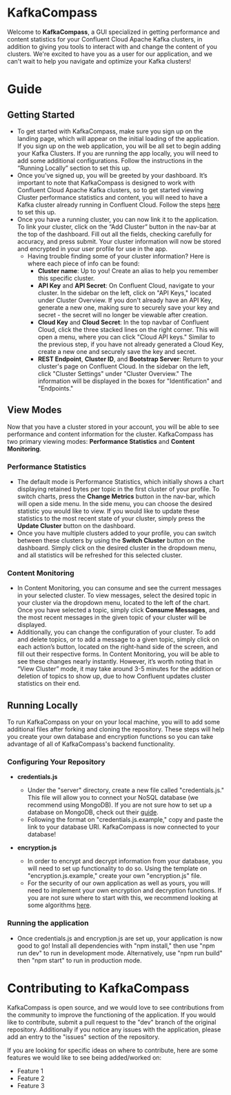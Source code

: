 # KafkaCompass

Welcome to **KafkaCompass**, a GUI specialized in getting performance and content statistics for your Confluent Cloud Apache Kafka clusters, in addition to giving you tools to interact with and change the content of you clusters. We're excited to have you as a user for our application, and we can't wait to help you navigate and optimize your Kafka clusters!

# Guide

## Getting Started

- To get started with KafkaCompass, make sure you sign up on the landing page, which will appear on the initial loading of the application. If you sign up on the web application, you will be all set to begin adding your Kafka Clusters. If you are running the app locally, you will need to add some additional configurations. Follow the instructions in the “Running Locally” section to set this up.
- Once you’ve signed up, you will be greeted by your dashboard. It’s important to note that KafkaCompass is designed to work with Confluent Cloud Apache Kafka clusters, so to get started viewing Cluster performance statistics and content, you will need to have a Kafka cluster already running in Confluent Cloud. Follow the steps [here](https://docs.confluent.io/cloud/current/get-started/index.html#quick-start-for-ccloud) to set this up.
- Once you have a running cluster, you can now link it to the application. To link your cluster, click on the “Add Cluster” button in the nav-bar at the top of the dashboard. Fill out all the fields, checking carefully for accuracy, and press submit. Your cluster information will now be stored and encrypted in your user profile for use in the app.
  - Having trouble finding some of your cluster information? Here is where each piece of info can be found:
    - **Cluster name**: Up to you! Create an alias to help you remember this specific cluster.
    - **API Key** and **API Secret**: On Confluent Cloud, navigate to your cluster. In the sidebar on the left, click on "API Keys," located under Cluster Overview. If you don't already have an API Key, generate a new one, making sure to securely save your key and secret - the secret will no longer be viewable after creation.
    - **Cloud Key** and **Cloud Secret**: In the top navbar of Confluent Cloud, click the three stacked lines on the right corner. This will open a menu, where you can click "Cloud API keys." Similar to the previous step, if you have not already generated a Cloud Key, create a new one and securely save the key and secret.
    - **REST Endpoint**, **Cluster ID**, and **Bootstrap Server**: Return to your cluster's page on Confluent Cloud. In the sidebar on the left, click "Cluster Settings" under "Cluster Overview." The information will be displayed in the boxes for "Identification" and "Endpoints."

## View Modes

Now that you have a cluster stored in your account, you will be able to see performance and content information for the cluster. KafkaCompass has two primary viewing modes: **Performance Statistics** and **Content Monitoring**.

### Performance Statistics

- The default mode is Performance Statistics, which initially shows a chart displaying retained bytes per topic in the first cluster of your profile. To switch charts, press the **Change Metrics** button in the nav-bar, which will open a side menu. In the side menu, you can choose the desired statistic you would like to view. If you would like to update these statistics to the most recent state of your cluster, simply press the **Update Cluster** button on the dashboard.
- Once you have multiple clusters added to your profile, you can switch between these clusters by using the **Switch Cluster** button on the dashboard. Simply click on the desired cluster in the dropdown menu, and all statistics will be refreshed for this selected cluster.

### Content Monitoring

- In Content Monitoring, you can consume and see the current messages in your selected cluster. To view messages, select the desired topic in your cluster via the dropdown menu, located to the left of the chart. Once you have selected a topic, simply click **Consume Messages**, and the most recent messages in the given topic of your cluster will be displayed.
- Additionally, you can change the configuration of your cluster. To add and delete topics, or to add a message to a given topic, simply click on each action’s button, located on the right-hand side of the screen, and fill out their respective forms. In Content Monitoring, you will be able to see these changes nearly instantly. However, it’s worth noting that in “View Cluster” mode, it may take around 3-5 minutes for the addition or deletion of topics to show up, due to how Confluent updates cluster statistics on their end.

## Running Locally

To run KafkaCompass on your on your local machine, you will to add some additional files after forking and cloning the repository. These steps will help you create your own database and encryption functions so you can take advantage of all of KafkaCompass's backend functionality.

### Configuring Your Repository

- **credentials.js**

  - Under the "server" directory, create a new file called "credentials.js." This file will allow you to connect your NoSQL database (we recommend using MongoDB). If you are not sure how to set up a database on MongoDB, check out their [guide](https://www.mongodb.com/basics/create-database).
  - Following the format on "credentials.js.example," copy and paste the link to your database URI. KafkaCompass is now connected to your database!

- **encryption.js**

  - In order to encrypt and decrypt information from your database, you will need to set up functionality to do so. Using the template on "encryption.js.example," create your own "encryption.js" file.
  - For the security of our own application as well as yours, you will need to implement your own encryption and decryption functions. If you are not sure where to start with this, we recommend looking at some algorithms [here](https://www.labnol.org/code/encrypt-decrypt-javascript-200307).

### Running the application

- Once credentials.js and encryption.js are set up, your application is now good to go! Install all dependencies with "npm install," then use "npm run dev" to run in development mode. Alternatively, use "npm run build" then "npm start" to run in production mode.

# Contributing to KafkaCompass

KafkaCompass is open source, and we would love to see contributions from the community to improve the functioning of the application. If you would like to contribute, submit a pull request to the "dev" branch of the original repository. Additionally if you notice any issues with the application, please add an entry to the "issues" section of the repository.

If you are looking for specific ideas on where to contribute, here are some features we would like to see being added/worked on:

- Feature 1
- Feature 2
- Feature 3
